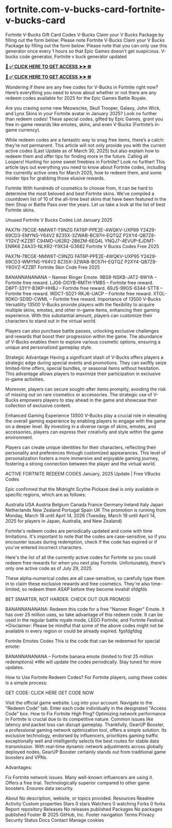 # fortnite.com-v-bucks-card-fortnite-v-bucks-card
Fortnite V-Bucks Gift Card Codes V-Bucks Claim your V Bucks Package by filling out the form below: Please note Fortnite V-Bucks Claim your V Bucks Package by filling out the form below: Please note that you can only use this generator once every 1 hours so that Epic Games doesn’t get suspicious. V-bucks code generator, Fortnite v buck generator updated

**[📌 ✅ CLICK HERE TO GET ACCESS ➤➤ 🌐](https://newmegadeals.xyz/FORTNITE/)**

**[📌 ✅ CLICK HERE TO GET ACCESS ➤➤ 🌐](https://newmegadeals.xyz/FORTNITE/)**


Wondering if there are any free codes for V-Bucks in Fortnite right now? Here’s everything you need to know about whether or not there are any redeem codes available for 2025 for the Epic Games Battle Royale.

Are you craving some new Meowscles, Skull Trooper, Galaxy, John Wick, and Lynx Skins in your Fortnite avatar in January 2025? Look no further than redeem codes! These special codes, gifted by Epic Games, grant you free in-game rewards like emotes, skins, and even V-Bucks (Fortnite’s in-game currency).

While redeem codes are a fantastic way to snag free items, there’s a catch: they’re not permanent. This article will not only provide you with the current active codes (Last Update as of March 30, 2025) but also explain how to redeem them and offer tips for finding more in the future. Calling all Loopers! Hunting for some sweet freebies in Fortnite? Look no further! This article lays out everything you need to know about Fortnite codes, including the currently active ones for March 2025, how to redeem them, and some insider tips for grabbing those elusive rewards.

Fortnite With hundreds of cosmetics to choose from, it can be hard to determine the most beloved and best Fortnite skins. We’ve compiled a countdown list of 10 of the all-time best skins that have been featured in the Item Shop or Battle Pass over the years. Let us take a look at the list of best Fortnite skins.

Unused Fortnite V Bucks Codes List January 2025

PAX7N-79CGE-NMW6T-T9NZG FAT6P-PPE2E-4WQKV-UXP89 Y2429-69CD3-EMYNS-Y64V2 8Z35X-3ZWAB-BC97H-EQTQZ P2XY4-QB7Z8-Y1GVZ-KZZBT C94MD-U62R2-2B6ZM-6EQ4L YNQJ7-4EVUP-EJDMT-ENRK6 Z4A33-NLKR2-Y9X34-G3682 Fortnite V Bucks Codes Free 2025

PAX7N-78CGE-NMW6T-C9NZG FAT6P-PPE2E-4WQKV-UXP95 Y2429-69CD3-WMYNS-Y64V2 8Z35X-3ZWAB-BC57H-EQTQZ P2XY4-QB7Z8-Y6GVZ-KZZBT Fortnite Skin Code Free 2025

BANANNANANANA – Nanner Ringer Emote. 9BS9-NSKB-JAT2-8WYA – Fortnite free reward. LJG6-DGYB-RMTH-YMB5 – Fortnite free reward. D8PT-33YY-B3KP-HHBJ – Fortnite free reward. 69JS-99GS-6344-STT8 – Fortnite free reward. WDCT-SD21-RKJ6-UACP – Fortnite free reward. XTGL-9DKO-SD9D-CWML – Fortnite free reward. Importance of 13500 V-Bucks Versatility 13500 V-Bucks provide players with the flexibility to acquire multiple skins, emotes, and other in-game items, enhancing their gaming experience. With this substantial amount, players can customize their characters to stand out in the virtual world.

Players can also purchase battle passes, unlocking exclusive challenges and rewards that boost their progression within the game. The abundance of V-Bucks enables them to explore various cosmetic options, ensuring a unique and personalized gameplay style.

Strategic Advantage Having a significant stash of V-Bucks offers players a strategic edge during special events and promotions. They can swiftly seize limited-time offers, special bundles, or seasonal items without hesitation. This advantage allows players to maximize their participation in exclusive in-game activities.

Moreover, players can secure sought-after items promptly, avoiding the risk of missing out on rare cosmetics or accessories. The strategic use of V-Bucks empowers players to stay ahead in the game and showcase their collection of exclusive content.

Enhanced Gaming Experience 13500 V-Bucks play a crucial role in elevating the overall gaming experience by enabling players to engage with the game on a deeper level. By investing in a diverse range of skins, emotes, and accessories, players can express their creativity and style within the game environment.

Players can create unique identities for their characters, reflecting their personality and preferences through customized appearances. This level of personalization fosters a more immersive and enjoyable gaming journey, fostering a strong connection between the player and the virtual world.

ACTIVE FORTNITE REDEEM CODES January, 2025 Update | Free VBucks Codes

Epic confirmed that the Midnight Scythe Pickaxe deal is only available in specific regions, which are as follows:

Australia USA Austria Belgium Canada France Germany Ireland Italy Japan Netherlands New Zealand Portugal Spain UK The promotion is running from Monday, March 18 until April 14, 2026 (Tuesday, March 19 until April 14, 2025 for players in Japan, Australia, and New Zealand)

Fortnite's redeem codes are periodically updated and come with time limitations. It's important to note that the codes are case-sensitive, so if you encounter issues during redemption, check if the code has expired or if you've entered incorrect characters.

Here's the list of all the currently active codes for Fortnite so you could redeem free rewards for when you next play Fortnite. Unfortunately, there's only one active code as of July 29, 2025

These alpha-numerical codes are all case-sensitive, so carefully type them in to claim these exclusive rewards and free cosmetics. They're also time-limited, so redeem them ASAP before they become invalid! sfdgfds

BET SMARTER, NOT HARDER. CHECK OUT OUR PROMOS!

BANANNANANANA: Redeem this code for a free "Nanner Ringer" Emote. It has over 25 million uses, so take advantage of this redeem code. It can be used in the regular battle royale mode, LEGO Fortnite, and Fortnite Festival. *Disclaimer: Please be mindful that some of the above codes might not be available in every region or could be already expired. fgsfdgfdsg

Fortnite Emotes Codes This is the code that can be redeemed for special emote:

BANANNANANANA – Fortnite banana emote (limited to first 25 million redemptions) ※We will update the codes periodically. Stay tuned for more updates.

How to Use Fortnite Redeem Codes? For Fortnite players, using these codes is a simple process:

GET CODE: CLICK HERE GET CODE NOW

Visit the official game website. Log into your account. Navigate to the "Redeem Code" tab. Enter each code individually in the designated "Access Code" box. How to Fix Fortnite High Ping? Optimizing network performance in Fortnite is crucial due to its competitive nature. Common issues like latency and packet loss can disrupt gameplay. Thankfully, GearUP Booster, a professional gaming network optimization tool, offers a simple solution. Its exclusive technology, endorsed by influencers, prioritizes gaming traffic exceptionally well and intelligently selects the best routes for stable data transmission. With real-time dynamic network adjustments across globally deployed nodes, GearUP Booster certainly stands out from traditional game boosters and VPNs.

Advantages:

Fix Fortnite network issues. Many well-known influencers are using it. Offers a free trial. Technologically superior compared to other game boosters. Ensures data security.

About
No description, website, or topics provided.
Resources
 Readme
 Activity
 Custom properties
Stars
 0 stars
Watchers
 0 watching
Forks
 0 forks
Report repository
Releases
No releases published
Packages
No packages published
Footer
© 2025 GitHub, Inc.
Footer navigation
Terms
Privacy
Security
Status
Docs
Contact
Manage cookies
